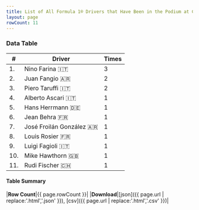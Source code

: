 ```yaml
---
title: List of All Formula 1® Drivers that Have Been in the Podium at Circuit Bremgarten
layout: page
rowCount: 11
---
```


<canvas id="chart" width="400" height="180"></canvas>
<script>
var data = {
    "datasets": [
        {
            "backgroundColor": [
                "#f3a935",
                "#f3a935",
                "#f3a935",
                "#f3a935",
                "#f3a935",
                "#f3a935",
                "#f3a935",
                "#f3a935",
                "#f3a935",
                "#f3a935",
                "#f3a935"
            ],
            "borderColor": [
                "#f68639",
                "#f68639",
                "#f68639",
                "#f68639",
                "#f68639",
                "#f68639",
                "#f68639",
                "#f68639",
                "#f68639",
                "#f68639",
                "#f68639"
            ],
            "borderWidth": 1,
            "data": [
                3.0,
                2.0,
                2.0,
                1.0,
                1.0,
                1.0,
                1.0,
                1.0,
                1.0,
                1.0,
                1.0
            ],
            "label": "Times"
        }
    ],
    "labels": [
        "Nino Farina",
        "Juan Fangio",
        "Piero Taruffi",
        "Alberto Ascari",
        "Hans Herrmann",
        "Jean Behra",
        "José Froilán González",
        "Louis Rosier",
        "Luigi Fagioli",
        "Mike Hawthorn",
        "Rudi Fischer"
    ]
};
var options = {
  legend: {
    display: false
  },
  scales: {
    xAxes: [{
      ticks: {
        beginAtZero: true,
        maxRotation: 180,
        display: window.innerWidth > 800
      }
    }],
    yAxes: [{
      ticks: {
        beginAtZero: true
      }
    }]
  },
  onResize: function(chart, size) {
    chart.options.scales.xAxes[0].ticks.display = size.width > 800;
  }
};
var chart = new Chart("chart", {
    data: data,
    type: 'bar',
    options: options
});
</script>

<!-- div id="chart-navigation">
<button onclick="window.location = chart.toBase64Image();">Save as Image</button>
<button onclick="window.location = chart.toBase64Image();">Hello</button>
<button onclick="window.location = chart.toBase64Image();">Hello</button>
<select>
<option>one</option>
<option>two</option>
<option>three</option>
</select>
</div -->




### Data Table

| # | Driver | Times |
|--|--|--|
| 1. | Nino Farina 🇮🇹 | 3 |
| 2. | Juan Fangio 🇦🇷 | 2 |
| 3. | Piero Taruffi 🇮🇹 | 2 |
| 4. | Alberto Ascari 🇮🇹 | 1 |
| 5. | Hans Herrmann 🇩🇪 | 1 |
| 6. | Jean Behra 🇫🇷 | 1 |
| 7. | José Froilán González 🇦🇷 | 1 |
| 8. | Louis Rosier 🇫🇷 | 1 |
| 9. | Luigi Fagioli 🇮🇹 | 1 |
| 10. | Mike Hawthorn 🇬🇧 | 1 |
| 11. | Rudi Fischer 🇨🇭 | 1 |

#### Table Summary

|**Row Count**|{{ page.rowCount }}|
|**Download**|[json]({{ page.url | replace:'.html','.json' }}), [csv]({{ page.url | replace:'.html','.csv' }})|
